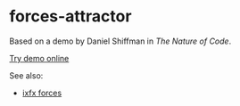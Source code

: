# forces-attractor

Based on a demo by Daniel Shiffman in _The Nature of Code_.

[Try demo online](https://demos.ixfx.fun/modulation/forces-attractor/)

See also:
* [ixfx forces](https://ixfx.fun/modulation/forces/)